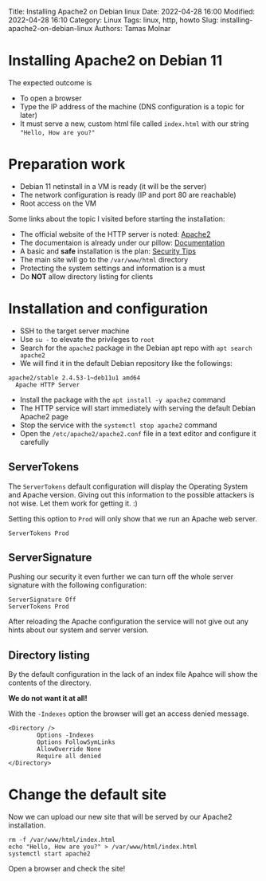 Title: Installing Apache2 on Debian linux
Date: 2022-04-28 16:00
Modified: 2022-04-28 16:10
Category: Linux
Tags: linux, http, howto
Slug: installing-apache2-on-debian-linux
Authors: Tamas Molnar

# Installing Apache2 on Debian 11

The expected outcome is 

* To open a browser
* Type the IP address of the machine (DNS configuration is a topic for later)
* It must serve a new, custom html file called `index.html` with our string `"Hello, How are you?"`

# Preparation work

* Debian 11 netinstall in a VM is ready (it will be the server)
* The network configuration is ready (IP and port 80 are reachable)
* Root access on the VM

Some links about the topic I visited before starting the installation:

* The official website of the HTTP server is noted: [Apache2](https://httpd.apache.org/)
* The documentaion is already under our pillow: [Documentation](https://httpd.apache.org/docs/2.4/)
* A basic and **safe** installation is the plan: [Security Tips](https://httpd.apache.org/docs/2.4/misc/security_tips.html)
* The main site will go to the `/var/www/html` directory
* Protecting the system settings and information is a must
* Do **NOT** allow directory listing for clients

# Installation and configuration

* SSH to the target server machine
* Use `su -` to elevate the privileges to `root`
* Search for the `apache2` package in the Debian apt repo with `apt search apache2`
* We will find it in the default Debian repository like the followings:
```
apache2/stable 2.4.53-1~deb11u1 amd64
  Apache HTTP Server
```
* Install the package with the `apt install -y apache2` command
* The HTTP service will start immediately with serving the default Debian Apache2 page
* Stop the service with the `systemctl stop apache2` command
* Open the `/etc/apache2/apache2.conf` file in a text editor and configure it carefully

## ServerTokens

The `ServerTokens` default configuration will display the Operating System and Apache version.
Giving out this information to the possible attackers is not wise. Let them work for getting it. :)

Setting this option to `Prod` will only show that we run an Apache web server.

```
ServerTokens Prod
```

## ServerSignature

Pushing our security it even further we can turn off the whole server signature with the following configuration:
```
ServerSignature Off
ServerTokens Prod
```
After reloading the Apache configuration the service will not give out any hints about our system and server version.

## Directory listing

By the default configuration in the lack of an index file Apahce will show the contents of the directory.

**We do not want it at all!**

With the `-Indexes` option the browser will get an access denied message.
```
<Directory />
        Options -Indexes
        Options FollowSymLinks
        AllowOverride None
        Require all denied
</Directory>
```

# Change the default site

Now we can upload our new site that will be served by our Apache2 installation.

```
rm -f /var/www/html/index.html
echo "Hello, How are you?" > /var/www/html/index.html
systemctl start apache2
```

Open a browser and check the site!